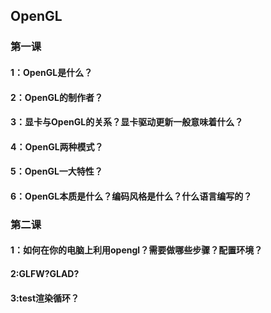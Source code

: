 ## OpenGL
### 第一课
#### 1：OpenGL是什么？
#### 2：OpenGL的制作者？
#### 3：显卡与OpenGL的关系？显卡驱动更新一般意味着什么？
#### 4：OpenGL两种模式？
#### 5：OpenGL一大特性？
#### 6：OpenGL本质是什么？编码风格是什么？什么语言编写的？

### 第二课
#### 1：如何在你的电脑上利用opengl？需要做哪些步骤？配置环境？
#### 2:GLFW?GLAD?
#### 3:test渲染循环？
